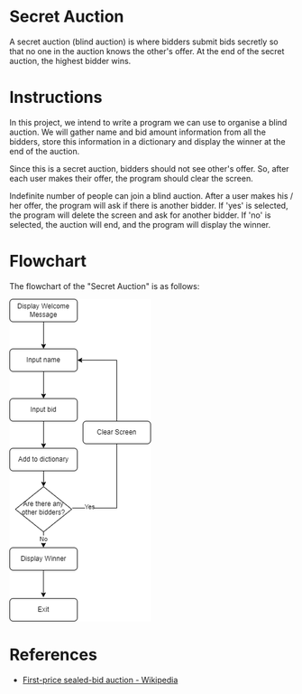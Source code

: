 # Secret Auction

A secret auction (blind auction) is where bidders submit bids secretly so that no one in the auction knows the other's offer. At the end of the secret auction, the highest bidder wins.

# Instructions 

In this project, we intend to write a program we can use to organise a blind auction. We will gather name and bid amount information from all the bidders, store this information in a dictionary and display the winner at the end of the auction. 

Since this is a secret auction, bidders should not see other's offer. So, after each user makes their offer, the program should clear the screen.

Indefinite number of people can join a blind auction. After a user makes his / her offer, the program will ask if there is another bidder. If 'yes' is selected, the program will delete the screen and ask for another bidder. If 'no' is selected, the auction will end, and the program will display the winner.  

# Flowchart 

The flowchart of the "Secret Auction" is as follows: 

![flowchart_silent_auction.png](project_files/flowchart_silent_auction.png)

# References

- [First-price sealed-bid auction - Wikipedia](https://en.wikipedia.org/wiki/First-price_sealed-bid_auction) 